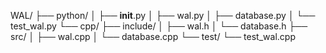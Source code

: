 WAL/
├── python/
│   ├── __init__.py
│   ├── wal.py
│   ├── database.py
│   └── test_wal.py
└── cpp/
    ├── include/
    │   ├── wal.h
    │   └── database.h
    ├── src/
    │   ├── wal.cpp
    │   └── database.cpp
    └── test/
        └── test_wal.cpp